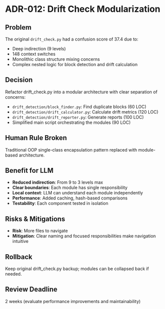 # ADR-012: Drift Check Modularization

## Problem
The original `drift_check.py` had a confusion score of 37.4 due to:
- Deep indirection (9 levels)
- 148 context switches
- Monolithic class structure mixing concerns
- Complex nested logic for block detection and drift calculation

## Decision
Refactor drift_check.py into a modular architecture with clear separation of concerns:
- `drift_detection/block_finder.py`: Find duplicate blocks (60 LOC)
- `drift_detection/drift_calculator.py`: Calculate drift metrics (120 LOC)  
- `drift_detection/drift_reporter.py`: Generate reports (100 LOC)
- Simplified main script orchestrating the modules (90 LOC)

## Human Rule Broken
Traditional OOP single-class encapsulation pattern replaced with module-based architecture.

## Benefit for LLM
- **Reduced indirection**: From 9 to 3 levels max
- **Clear boundaries**: Each module has single responsibility
- **Local context**: LLM can understand each module independently
- **Performance**: Added caching, hash-based comparisons
- **Testability**: Each component tested in isolation

## Risks & Mitigations
- **Risk**: More files to navigate
- **Mitigation**: Clear naming and focused responsibilities make navigation intuitive

## Rollback
Keep original drift_check.py backup; modules can be collapsed back if needed.

## Review Deadline
2 weeks (evaluate performance improvements and maintainability)